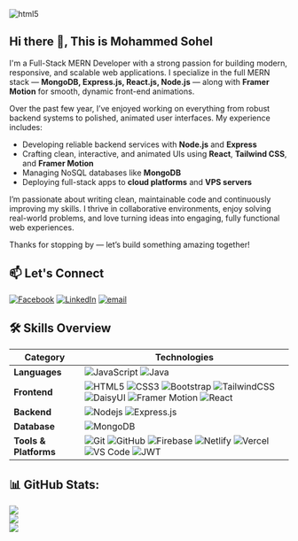 <img alt="html5" src="./assets/banner.png" />



## Hi there 👋, This is Mohammed Sohel

I'm a Full-Stack MERN Developer with a strong passion for building modern, responsive, and scalable web applications. I specialize in the full MERN stack — **MongoDB, Express.js, React.js, Node.js** — along with  **Framer Motion** for smooth, dynamic front-end animations.

Over the past few year, I’ve enjoyed working on everything from robust backend systems to polished, animated user interfaces. My experience includes:

- Developing reliable backend services with **Node.js** and **Express**
- Crafting clean, interactive, and animated UIs using **React**, **Tailwind CSS**, and **Framer Motion**
- Managing NoSQL databases like **MongoDB**
- Deploying full-stack apps to **cloud platforms** and **VPS servers**

I’m passionate about writing clean, maintainable code and continuously improving my skills. I thrive in collaborative environments, enjoy solving real-world problems, and love turning ideas into engaging, fully functional web experiences.

Thanks for stopping by — let’s build something amazing together!



## 📫 Let's Connect


[![Facebook](https://img.shields.io/badge/Facebook-%231877F2.svg?logo=Facebook&logoColor=white)](https://facebook.com/mohammedshohel.bd) 
[![LinkedIn](https://img.shields.io/badge/LinkedIn-%230077B5.svg?logo=linkedin&logoColor=white)](https://linkedin.com/in/mohammedshohel87) 
[![email](https://img.shields.io/badge/Email-D14836?logo=gmail&logoColor=white)](mailto:shohel87.dev@gmail.com) 

## 🛠️ Skills Overview

| Category                | Technologies                                                                                                                                                                                                                                                                                                                                                 |
|-------------------------|--------------------------------------------------------------------------------------------------------------------------------------------------------------------------------------------------------------------------------------------------------------------------------------------------------------------------------------------------------------|
| **Languages**           | ![JavaScript](https://img.shields.io/badge/-JavaScript-black?style=for-the-badge&logo=javascript) ![Java](https://img.shields.io/badge/Java-ED8B00?style=for-the-badge&logo=java&logoColor=white)                                                                                                                                                           |
| **Frontend**            | ![HTML5](https://img.shields.io/badge/-HTML5-E34F26?style=for-the-badge&logo=html5&logoColor=white) ![CSS3](https://img.shields.io/badge/-CSS3-1572B6?style=for-the-badge&logo=css3) ![Bootstrap](https://img.shields.io/badge/-Bootstrap-563D7C?style=for-the-badge&logo=bootstrap) ![TailwindCSS](https://img.shields.io/badge/Tailwind_CSS-38B2AC?style=for-the-badge&logo=tailwind-css&logoColor=white) ![DaisyUI](https://img.shields.io/badge/DaisyUI-4F46E5?style=for-the-badge&logo=tailwind-css&logoColor=white) ![Framer Motion](https://img.shields.io/badge/Framer_Motion-EF008F?style=for-the-badge&logo=framer&logoColor=white) ![React](https://img.shields.io/badge/-React-black?style=for-the-badge&logo=react) |
| **Backend**             | ![Nodejs](https://img.shields.io/badge/-Nodejs-black?style=for-the-badge&logo=Node.js) ![Express.js](https://img.shields.io/badge/Express.js-404D59?style=for-the-badge&logo=express)                                                                                                                                                                         |
| **Database**            | ![MongoDB](https://img.shields.io/badge/-MongoDB-black?style=for-the-badge&logo=mongodb)                                                                                                                                                                                                                                                                      |
| **Tools & Platforms**   | ![Git](https://img.shields.io/badge/-Git-black?style=for-the-badge&logo=git) ![GitHub](https://img.shields.io/badge/-GitHub-181717?style=for-the-badge&logo=github) ![Firebase](https://img.shields.io/badge/Firebase-FFCA28?style=for-the-badge&logo=firebase&logoColor=white) ![Netlify](https://img.shields.io/badge/Netlify-00C7B7?style=for-the-badge&logo=netlify&logoColor=white) ![Vercel](https://img.shields.io/badge/Vercel-000000?style=for-the-badge&logo=vercel&logoColor=white) ![VS Code](https://img.shields.io/badge/VS%20Code-007ACC?style=for-the-badge&logo=visual-studio-code&logoColor=white) ![JWT](https://img.shields.io/badge/JWT-black?style=for-the-badge&logo=json-web-tokens) |






## 📊 GitHub Stats:


![](https://github-readme-stats.vercel.app/api?username=Shohel-Raj&theme=dark&hide_border=false&include_all_commits=true&count_private=false)<br/>
![](https://nirzak-streak-stats.vercel.app/?user=Shohel-Raj&theme=dark&hide_border=false)<br/>
![](https://github-readme-stats.vercel.app/api/top-langs/?username=Shohel-Raj&theme=dark&hide_border=false&include_all_commits=true&count_private=true&layout=compact)

